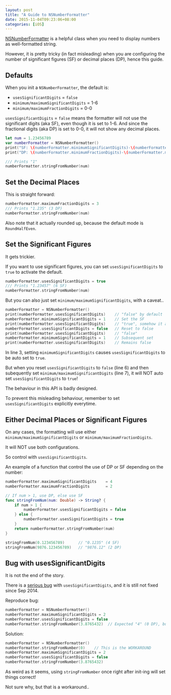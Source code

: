 ```yaml
---
layout: post
title: "A Guide to NSNumberFormatter"
date: 2015-11-04T09:23:06+08:00
categories: [iOS]
---
```


[NSNumberFormatter](https://developer.apple.com/library/mac/documentation/Cocoa/Reference/Foundation/Classes/NSNumberFormatter_Class/) is a helpful class when you need to display numbers as well-formatted string.

However, it is pretty tricky (in fact misleading) when you are configuring the number of significant figures (SF) or decimal places (DP), hence this guide.

## Defaults

When you init a `NSNumberFormatter`, the default is:

- `usesSignificantDigits` = `false` 
- `minimum/maximumSignificantDigits` = 1-6
- `minimum/maximumFractionDigits` = 0-0

`usesSignificantDigits` = `false` means the formatter will not use the significant digits (aka SF), even though it is set to 1-6. And since the fractional digits (aka DP) is set to 0-0, it will not show any decimal places.

```swift
let num = 1.23456789
var numberFormatter = NSNumberFormatter()
print("SF: \(numberFormatter.minimumSignificantDigits)-\(numberFormatter.maximumSignificantDigits) [Uses SD: \(numberFormatter.usesSignificantDigits)]")
print("DP: \(numberFormatter.minimumFractionDigits)-\(numberFormatter.maximumFractionDigits)")

/// Prints "1"
numberFormatter.stringFromNumber(num)
```


## Set the Decimal Places

This is straight forward:

```swift
numberFormatter.maximumFractionDigits = 3
/// Prints "1.235" (3 DP)
numberFormatter.stringFromNumber(num)
```

Also note that it actually rounded up, because the default mode is `RoundHalfEven`.


## Set the Significant Figures

It gets trickier.

If you want to use significant figures, you can set `usesSignificantDigits` to `true` to activate the default.

```swift
numberFormatter.usesSignificantDigits = true
/// Prints "1.23457" (6 SF)
numberFormatter.stringFromNumber(num)
```

But you can also just set `minimum/maximumSignificantDigits`, with a caveat.. 

```swift
numberFormatter = NSNumberFormatter()
print(numberFormatter.usesSignificantDigits)    // "false" by default
numberFormatter.minimumSignificantDigits = 1    // Set the SF
print(numberFormatter.usesSignificantDigits)    // "true", somehow it auto set
numberFormatter.usesSignificantDigits = false   // Reset to false
print(numberFormatter.usesSignificantDigits)    // "false"
numberFormatter.minimumSignificantDigits = 1    // Subsequent set
print(numberFormatter.usesSignificantDigits)    // Remains false
```

In line 3, setting `minimumSignificantDigits` causes `usesSignificantDigits` to be auto set to `true`.

But when you reset `usesSignificantDigits` to `false` (line 6) and then subequently set `minimum/maximumSignificantDigits` (line 7), it will NOT auto set `usesSignificantDigits` to `true`!

The behaviour in this API is badly designed.

To prevent this misleading behaviour, remember to set `usesSignificantDigits` explicitly everytime.


## Either Decimal Places or Significant Figures

On any cases, the formatting will use either `minimum/maximumSignificantDigits` or `minimum/maximumFractionDigits`.

It will NOT use both configurations.

So control with `usesSignificantDigits`.

An example of a function that control the use of DP or SF depending on the number:

```swift
numberFormatter.maximumSignificantDigits    = 4
numberFormatter.maximumFractionDigits       = 2

// If num > 1, use DP, else use SF
func stringFromNum(num: Double) -> String? {
    if num > 1 {
        numberFormatter.usesSignificantDigits = false
    } else {
        numberFormatter.usesSignificantDigits = true
    }
    return numberFormatter.stringFromNumber(num)
}

stringFromNum(0.123456789)      // "0.1235" (4 SF)
stringFromNum(9876.123456789)   // "9876.12" (2 DP)
```


## Bug with usesSignificantDigits

It is not the end of the story. 

There is a [serious bug](http://www.openradar.me/18468186) with `usesSignificantDigits`, and it is still not fixed since Sep 2014.

Reproduce bug:

```swift
numberFormatter = NSNumberFormatter()
numberFormatter.maximumSignificantDigits = 2
numberFormatter.usesSignificantDigits = false
numberFormatter.stringFromNumber(3.8765432)  // Expected "4" (0 DP), but printed "3.9" (2 SF)
```

Solution:

```swift
numberFormatter = NSNumberFormatter()
numberFormatter.stringFromNumber(0)    // This is the WORKAROUND
numberFormatter.maximumSignificantDigits = 2
numberFormatter.usesSignificantDigits = false
numberFormatter.stringFromNumber(3.8765432)
```

As weird as it seems, using `stringFromNumber` once right after init-ing will set things correct!

Not sure why, but that is a workaround..
